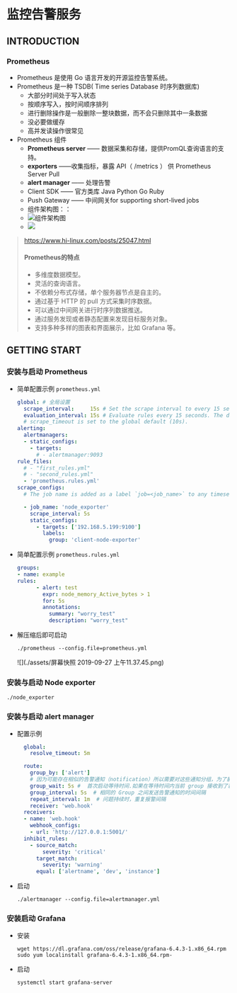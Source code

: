 # 监控告警服务

## INTRODUCTION

### Prometheus

- Prometheus 是使用 Go 语言开发的开源监控告警系统。
- Prometheus 是一种 TSDB( Time series Database 时序列数据库)
  - 大部分时间处于写入状态
  - 按顺序写入，按时间顺序排列
  - 进行删除操作是一般删除一整块数据，而不会只删除其中一条数据
  - 没必要做缓存
  - 高并发读操作很常见
- Prometheus 组件
  - **Prometheus server** —— 数据采集和存储，提供PromQL查询语言的支持。
  - **exporters** ——收集指标，暴露 API（ /metrics ） 供 Prometheus Server Pull
  - **alert manager** —— 处理告警
  - Client SDK —— 官方类库 Java Python Go Ruby
  - Push Gateway —— 中间网关for supporting short-lived jobs
  - 组件架构图：：
  - ![组件架构图](https://www.hi-linux.com/img/linux/prometheus-arch.png)
  - ![](https://prometheus.io/assets/architecture.png)

> https://www.hi-linux.com/posts/25047.html
>
> ####  Prometheus的特点
>
> - 多维度数据模型。
> - 灵活的查询语言。
> - 不依赖分布式存储，单个服务器节点是自主的。
> - 通过基于 HTTP 的 pull 方式采集时序数据。
> - 可以通过中间网关进行时序列数据推送。
> - 通过服务发现或者静态配置来发现目标服务对象。
> - 支持多种多样的图表和界面展示，比如 Grafana 等。

## GETTING START


### 安装与启动 Prometheus

- 简单配置示例 `prometheus.yml`

  ```yaml
  global: # 全局设置
    scrape_interval:     15s # Set the scrape interval to every 15 seconds. Default is every 1 minute.
    evaluation_interval: 15s # Evaluate rules every 15 seconds. The default is every 1 minute.
    # scrape_timeout is set to the global default (10s).
  alerting:
    alertmanagers:
    - static_configs:
      - targets:
        # - alertmanager:9093
  rule_files:
    # - "first_rules.yml"
    # - "second_rules.yml"
    - 'prometheus.rules.yml' 
  scrape_configs:
    # The job name is added as a label `job=<job_name>` to any timeseries scraped from this config.
  
    - job_name: 'node_exporter'
      scrape_interval: 5s
      static_configs:
        - targets: ['192.168.5.199:9100']
          labels:
            group: 'client-node-exporter'
  ```

- 简单配置示例 `prometheus.rules.yml`

  ```yaml
  groups:
  - name: example
  rules:
	    - alert: test
	      expr: node_memory_Active_bytes > 1
	      for: 5s
	      annotations:
	        summary: "worry_test"
	        description: "worry_test"
	```
	
	
	
- 解压缩后即可启动

  ```shell
  ./prometheus --config.file=prometheus.yml
  ```

	![](./assets/屏幕快照 2019-09-27 上午11.37.45.png)

### 安装与启动 Node exporter

```shell
./node_exporter
```

### 安装与启动 alert manager

- 配置示例
  ```yaml
    global:
      resolve_timeout: 5m

    route:
      group_by: ['alert']
      # 因为可能存在相似的告警通知（notification）所以需要对这些通知分组，为了能够集中更多相似的通知，需要设置 group_wait group_interval
      group_wait: 5s #  首次启动等待时间.如果在等待时间内当前 group 接收到了新的告警，这些告警将会合并为一个通知向 receiver 发送。
      group_interval: 5s  # 相同的 Group 之间发送告警通知的时间间隔
      repeat_interval: 1m  # 问题持续时，重复报警间隔
      receiver: 'web.hook'
    receivers:
    - name: 'web.hook'
      webhook_configs:
      - url: 'http://127.0.0.1:5001/'
    inhibit_rules:
      - source_match:
          severity: 'critical'
        target_match:
          severity: 'warning'
        equal: ['alertname', 'dev', 'instance']
  ```

- 启动

  ```shell
  ./alertmanager --config.file=alertmanager.yml
  ```

### 安装启动 Grafana

- 安装

  ```shell
  wget https://dl.grafana.com/oss/release/grafana-6.4.3-1.x86_64.rpm
  sudo yum localinstall grafana-6.4.3-1.x86_64.rpm-
  ```

- 启动

  ```shell
  systemctl start grafana-server
  ```

  

